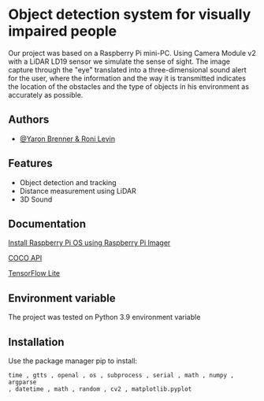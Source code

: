 
# Object detection system for visually impaired people

Our project was based on a Raspberry Pi mini-PC.
Using Camera Module v2 with a LiDAR LD19 sensor we simulate the sense of sight. The image capture through the "eye" translated into a three-dimensional sound alert for the user, where the information and the way it is transmitted indicates the location of the obstacles and the type of objects in his environment as accurately as possible.


## Authors

- [@Yaron Brenner & Roni Levin](https://github.com/Yaronbr)



## Features

- Object detection and tracking
- Distance measurement using LiDAR
- 3D Sound



## Documentation

[Install Raspberry Pi OS using Raspberry Pi Imager](https://www.raspberrypi.com/software/)

[COCO API](http://cocodataset.org/)

[TensorFlow Lite](https://www.tensorflow.org/lite/guide/python)

## Environment variable

The project was tested on Python 3.9 environment variable

## Installation

Use the package manager pip to install:

```
time , gtts , openal , os , subprocess , serial , math , numpy , argparse
, datetime , math , random , cv2 , matplotlib.pyplot 
```


